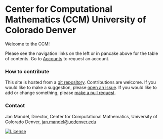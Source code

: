 # Center for Computational Mathematics (CCM) University of Colorado Denver

Welcome to the CCM!

Please see the navigation links on the left or in pancake above for the table of contents. Go to [Accounts](./accounts/) to request an account.

### How to contribute

This site is hosted from a [git repository](https://github.com/ccmucdenver/ccm-docs). Contributions are welcome. If you would like to make a suggestion, please [open an issue](https://github.com/ccmucdenver/ccm-docs/issues/new/choose). If you would like to add or change something, please [make a pull request](pull_request/).

### Contact

Jan Mandel,
Director, Center for Computational Mathematics,
University of Colorado Denver,
jan.mandel@ucdenver.edu

[![License](https://img.shields.io/badge/License-Apache%202.0-blue.svg)](https://opensource.org/licenses/Apache-2.0)

